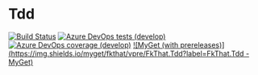 # Tdd

[![Build Status](https://dev.azure.com/FkThat/CI/_apis/build/status/Tdd?branchName=develop)](https://dev.azure.com/FkThat/CI/_build/latest?definitionId=38&branchName=develop)
[![Azure DevOps tests (develop)](https://img.shields.io/azure-devops/tests/FkThat/CI/38/develop)](https://dev.azure.com/FkThat/CI/_build/latest?definitionId=38&branchName=develop)
[![Azure DevOps coverage (develop)](https://img.shields.io/azure-devops/coverage/FkThat/CI/38/develop)](https://dev.azure.com/FkThat/CI/_build/latest?definitionId=38&branchName=develop)
[![MyGet (with prereleases)](https://img.shields.io/myget/fkthat/vpre/FkThat.Tdd?label=FkThat.Tdd - MyGet)](https://www.myget.org/feed/fkthat/package/nuget/FkThat.Tdd)
